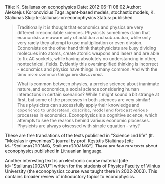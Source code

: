 Title: K. Staliunas on econophysics
Date: 2012-06-11 08:02
Author: Aleksejus Kononovicius
Tags: agent-based models, stochastic models, K. Staliunas
Slug: k-staliunas-on-econophysics
Status: published

> Traditionally it is thought that economics and physics are very
> different irreconcilable sciences. Physicists sometimes claim that
> economists are aware only of addition and subtraction, while only very
> rarely they attempt to use multiplication or even division. Economists
> on the other hand think that physicists are busy dividing molecules
> into atoms, create atomic weapons and lasers and are able to fix AC
> sockets, while having absolutely no understanding in other,
> nontechnical, fields. Evidently this oversimplified thinking is
> incorrect - economics and physics have things in many common. And with
> the time more common things are discovered.
>
> What is common between physics, a precise science about inanimate
> nature, and economics, a social science considering human interactions
> in certain scenarios? While it might sound a bit strange at first, but
> some of the processes in both sciences are very similar! Thus
> physicists can successfully apply their knowledge and experience to
> understand, describe, model and forecast various processes in
> economics. Econophysics is a cognitive science, which attempts to see
> the reasons behind various economic processes. Physicists are always
> obsessed with simple equation - why?

These are free translations
of the texts published in "Science and life" (lt. "Mokslas ir
gyvenimas") journal by prof. Kęstutis Staliūnas \[cite
id="Staliunas2003MG, Staliunas2004MG"\]. These are few rare texts about
econophysics published in Lithuanian language.

Another interesting text is an electronic course material \[cite
id="Staliunas2002VU"\] written for the students of Physics Faculty of
Vilnius University (the econophysics course was taught there in
2002-2003). This contains broader review of introductory topics to
econophysics.

